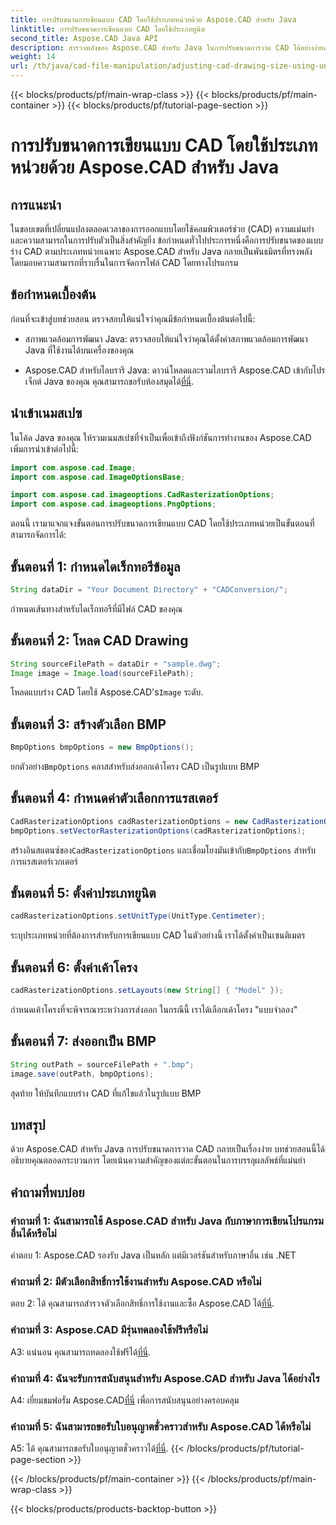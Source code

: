 ```yaml
---
title: การปรับขนาดการเขียนแบบ CAD โดยใช้ประเภทหน่วยด้วย Aspose.CAD สำหรับ Java
linktitle: การปรับขนาดการเขียนแบบ CAD โดยใช้ประเภทยูนิต
second_title: Aspose.CAD Java API
description: สำรวจพลังของ Aspose.CAD สำหรับ Java ในการปรับขนาดการวาด CAD ได้อย่างง่ายดาย ปฏิบัติตามคำแนะนำทีละขั้นตอนของเราเพื่อความแม่นยำและความสามารถในการปรับเปลี่ยน
weight: 14
url: /th/java/cad-file-manipulation/adjusting-cad-drawing-size-using-unit-type/
---
```


{{< blocks/products/pf/main-wrap-class >}}
{{< blocks/products/pf/main-container >}}
{{< blocks/products/pf/tutorial-page-section >}}

# การปรับขนาดการเขียนแบบ CAD โดยใช้ประเภทหน่วยด้วย Aspose.CAD สำหรับ Java

## การแนะนำ

ในขอบเขตที่เปลี่ยนแปลงตลอดเวลาของการออกแบบโดยใช้คอมพิวเตอร์ช่วย (CAD) ความแม่นยำและความสามารถในการปรับตัวเป็นสิ่งสำคัญยิ่ง ข้อกำหนดทั่วไปประการหนึ่งคือการปรับขนาดของแบบร่าง CAD ตามประเภทหน่วยเฉพาะ Aspose.CAD สำหรับ Java กลายเป็นพันธมิตรที่ทรงพลัง โดยมอบความสามารถที่ราบรื่นในการจัดการไฟล์ CAD โดยทางโปรแกรม

## ข้อกำหนดเบื้องต้น

ก่อนที่จะเข้าสู่บทช่วยสอน ตรวจสอบให้แน่ใจว่าคุณมีข้อกำหนดเบื้องต้นต่อไปนี้:

- สภาพแวดล้อมการพัฒนา Java: ตรวจสอบให้แน่ใจว่าคุณได้ตั้งค่าสภาพแวดล้อมการพัฒนา Java ที่ใช้งานได้บนเครื่องของคุณ

-  Aspose.CAD สำหรับไลบรารี Java: ดาวน์โหลดและรวมไลบรารี Aspose.CAD เข้ากับโปรเจ็กต์ Java ของคุณ คุณสามารถขอรับห้องสมุดได้[ที่นี่](https://releases.aspose.com/cad/java/).

## นำเข้าเนมสเปซ

ในโค้ด Java ของคุณ ให้รวมเนมสเปซที่จำเป็นเพื่อเข้าถึงฟังก์ชันการทำงานของ Aspose.CAD เพิ่มการนำเข้าต่อไปนี้:

```java
import com.aspose.cad.Image;
import com.aspose.cad.ImageOptionsBase;

import com.aspose.cad.imageoptions.CadRasterizationOptions;
import com.aspose.cad.imageoptions.PngOptions;
```

ตอนนี้ เรามาแจกแจงขั้นตอนการปรับขนาดการเขียนแบบ CAD โดยใช้ประเภทหน่วยเป็นขั้นตอนที่สามารถจัดการได้:

## ขั้นตอนที่ 1: กำหนดไดเร็กทอรีข้อมูล

```java
String dataDir = "Your Document Directory" + "CADConversion/";
```

กำหนดเส้นทางสำหรับไดเร็กทอรีที่มีไฟล์ CAD ของคุณ

## ขั้นตอนที่ 2: โหลด CAD Drawing

```java
String sourceFilePath = dataDir + "sample.dwg";
Image image = Image.load(sourceFilePath);
```

 โหลดแบบร่าง CAD โดยใช้ Aspose.CAD's`Image` ระดับ.

## ขั้นตอนที่ 3: สร้างตัวเลือก BMP

```java
BmpOptions bmpOptions = new BmpOptions();
```

 ยกตัวอย่าง`BmpOptions` คลาสสำหรับส่งออกเค้าโครง CAD เป็นรูปแบบ BMP

## ขั้นตอนที่ 4: กำหนดค่าตัวเลือกการแรสเตอร์

```java
CadRasterizationOptions cadRasterizationOptions = new CadRasterizationOptions();
bmpOptions.setVectorRasterizationOptions(cadRasterizationOptions);
```

 สร้างอินสแตนซ์ของ`CadRasterizationOptions` และเชื่อมโยงมันเข้ากับ`BmpOptions` สำหรับการแรสเตอร์เวกเตอร์

## ขั้นตอนที่ 5: ตั้งค่าประเภทยูนิต

```java
cadRasterizationOptions.setUnitType(UnitType.Centimeter);
```

ระบุประเภทหน่วยที่ต้องการสำหรับการเขียนแบบ CAD ในตัวอย่างนี้ เราได้ตั้งค่าเป็นเซนติเมตร

## ขั้นตอนที่ 6: ตั้งค่าเค้าโครง

```java
cadRasterizationOptions.setLayouts(new String[] { "Model" });
```

กำหนดเค้าโครงที่จะพิจารณาระหว่างการส่งออก ในกรณีนี้ เราได้เลือกเค้าโครง "แบบจำลอง"

## ขั้นตอนที่ 7: ส่งออกเป็น BMP

```java
String outPath = sourceFilePath + ".bmp";
image.save(outPath, bmpOptions);
```

สุดท้าย ให้บันทึกแบบร่าง CAD ที่แก้ไขแล้วในรูปแบบ BMP

## บทสรุป

ด้วย Aspose.CAD สำหรับ Java การปรับขนาดการวาด CAD กลายเป็นเรื่องง่าย บทช่วยสอนนี้ได้อธิบายคุณตลอดกระบวนการ โดยเน้นความสำคัญของแต่ละขั้นตอนในการบรรลุผลลัพธ์ที่แม่นยำ

## คำถามที่พบบ่อย

### คำถามที่ 1: ฉันสามารถใช้ Aspose.CAD สำหรับ Java กับภาษาการเขียนโปรแกรมอื่นได้หรือไม่

คำตอบ 1: Aspose.CAD รองรับ Java เป็นหลัก แต่มีเวอร์ชันสำหรับภาษาอื่น เช่น .NET

### คำถามที่ 2: มีตัวเลือกสิทธิ์การใช้งานสำหรับ Aspose.CAD หรือไม่

 ตอบ 2: ได้ คุณสามารถสำรวจตัวเลือกสิทธิ์การใช้งานและซื้อ Aspose.CAD ได้[ที่นี่](https://purchase.aspose.com/buy).

### คำถามที่ 3: Aspose.CAD มีรุ่นทดลองใช้ฟรีหรือไม่

 A3: แน่นอน คุณสามารถทดลองใช้ฟรีได้[ที่นี่](https://releases.aspose.com/).

### คำถามที่ 4: ฉันจะรับการสนับสนุนสำหรับ Aspose.CAD สำหรับ Java ได้อย่างไร

 A4: เยี่ยมชมฟอรั่ม Aspose.CAD[ที่นี่](https://forum.aspose.com/c/cad/19) เพื่อการสนับสนุนอย่างครอบคลุม

### คำถามที่ 5: ฉันสามารถขอรับใบอนุญาตชั่วคราวสำหรับ Aspose.CAD ได้หรือไม่

 A5: ได้ คุณสามารถขอรับใบอนุญาตชั่วคราวได้[ที่นี่](https://purchase.aspose.com/temporary-license/).
{{< /blocks/products/pf/tutorial-page-section >}}

{{< /blocks/products/pf/main-container >}}
{{< /blocks/products/pf/main-wrap-class >}}

{{< blocks/products/products-backtop-button >}}
